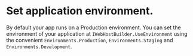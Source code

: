 # Set application environment.

By default your app runs on a Production environment. You can set the environment of your application at `IWebHostBuilder.UseEnvironment` using the convenient  `Environments.Production`, `Environments.Staging` and `Environments.Development`. 
